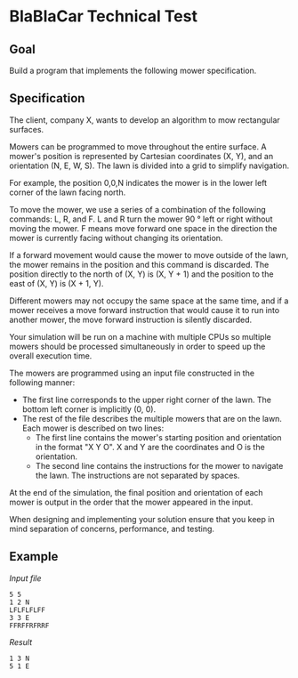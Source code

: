 # BlaBlaCar Technical Test

## Goal

Build a program that implements the following mower specification.

## Specification

The client, company X, wants to develop an algorithm to mow rectangular surfaces.

Mowers can be programmed to move throughout the entire surface. A mower's position is
represented by Cartesian coordinates (X, Y), and an orientation (N, E, W, S). The lawn is
divided into a grid to simplify navigation.

For example, the position 0,0,N indicates the mower is in the lower left corner of the lawn facing
north.

To move the mower, we use a series of a combination of the following commands: L, R, and F.
L and R turn the mower 90 ° left or right without moving the mower. F means move forward one
space in the direction the mower is currently facing without changing its orientation.

If a forward movement would cause the mower to move outside of the lawn, the mower remains
in the position and this command is discarded. The position directly to the north of (X, Y) is (X, Y + 1)
and the position to the east of (X, Y) is (X + 1, Y).

Different mowers may not occupy the same space at the same time, and if a mower receives a
move forward instruction that would cause it to run into another mower, the move forward
instruction is silently discarded.

Your simulation will be run on a machine with multiple CPUs so multiple mowers should be
processed simultaneously in order to speed up the overall execution time.

The mowers are programmed using an input file constructed in the following manner:
* The first line corresponds to the upper right corner of the lawn. The bottom left corner is implicitly (0, 0).
* The rest of the file describes the multiple mowers that are on the lawn. Each mower is described
on two lines:
    * The first line contains the mower's starting position and orientation in the format "X Y O". X and
Y are the coordinates and O is the orientation.
    * The second line contains the instructions for the mower to navigate the lawn. The instructions
are not separated by spaces.

At the end of the simulation, the final position and orientation of each mower is output in the
order that the mower appeared in the input.

When designing and implementing your solution ensure that you keep in mind separation of
concerns, performance, and testing.

## Example

*Input file*
```
5 5
1 2 N
LFLFLFLFF
3 3 E
FFRFFRFRRF
```

*Result*
```
1 3 N
5 1 E
```
